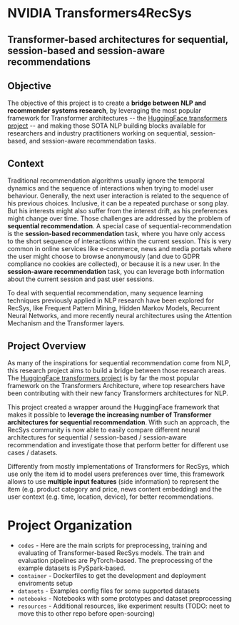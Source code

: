 # NVIDIA Transformers4RecSys
## Transformer-based architectures for sequential, session-based and session-aware recommendations


## Objective
The objective of this project is to create a **bridge between NLP and recommender systems research**, by leveraging the most popular framework for Transformer architectures -- the [HuggingFace transformers project](https://github.com/huggingface/transformers) -- and making those SOTA NLP building blocks available for researchers and industry practitioners working on sequential, session-based, and session-aware recommendation tasks.


## Context
Traditional recommendation algorithms usually ignore the temporal dynamics and the sequence of interactions when trying to model user behaviour. Generally, the next user interaction is related to the sequence of his previous choices. Inclusive, it can be a repeated purchase or song play. But his interests might also suffer from the interest drift, as his preferences might change over time. Those challenges are addressed by the problem of **sequential recommendation**. 
A special case of sequential-recommendation is the **session-based recommendation** task, where you have only access to the short sequence of interactions within the current session. This is very common in online services like e-commerce, news and media portals where the user might choose to browse anonymously (and due to GDPR compliance no cookies are collected), or because it is a new user. In the **session-aware recommendation** task,  you can leverage both information about the current session and past user sessions. 

To deal with sequential recommendation, many sequence learning techniques previously applied in NLP research have been explored for RecSys, like Frequent Pattern Mining, Hidden Markov Models, Recurrent Neural Networks, and more recently neural architectures using the Attention Mechanism and the Transformer layers.

## Project Overview
As many of the inspirations for sequential recommendation come from NLP, this research project aims to build a bridge between those research areas.
The [HuggingFace transformers project](https://github.com/huggingface/transformers) is by far the most popular framework on the Transformers Architecture, where top researchers have been contributing with their new fancy Transformers architectures for NLP.

This project created a wrapper around the HuggingFace framework that makes it possible to **leverage the increasing number of Transformer architectures for sequential recommendation**.
With such an approach, the RecSys community is now able to easily compare different neural architectures for sequential / session-based / session-aware recommendation and investigate those that perform better for different use cases / datasets.

Differently from mostly implementations of Transformers for RecSys, which use only the item id to model users preferences over time, this framework allows to use **multiple input features** (side information) to represent the item (e.g. product category and price, news content embedding) and the user context (e.g. time, location, device), for better recommendations.

# Project Organization

- `codes` - Here are the main scripts for preprocessing, training and evaluating of Transformer-based RecSys models. The train and evaluation pipelines are PyTorch-based. The preprocessing of the example datasets is PySpark-based.
- `container` - Dockerfiles to get the development and deployment enviroments setup
- `datasets` - Examples config files for some supported datasets
- `notebooks` - Notebooks with some prototypes and dataset preprocessing
- `resources` - Additional resources, like experiment results (TODO: neet to move this to other repo before open-sourcing)



